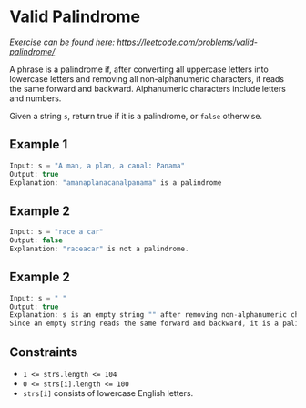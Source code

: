 # Valid Palindrome

_Exercise can be found here: <https://leetcode.com/problems/valid-palindrome/>_

A phrase is a palindrome if, after converting all uppercase letters into lowercase letters and removing all non-alphanumeric characters, it reads the same forward and backward. Alphanumeric characters include letters and numbers.

Given a string `s`, return true if it is a palindrome, or `false` otherwise.

## Example 1

```javascript
Input: s = "A man, a plan, a canal: Panama"
Output: true
Explanation: "amanaplanacanalpanama" is a palindrome
```

## Example 2

```javascript
Input: s = "race a car"
Output: false
Explanation: "raceacar" is not a palindrome.
```

## Example 2

```javascript
Input: s = " "
Output: true
Explanation: s is an empty string "" after removing non-alphanumeric characters.
Since an empty string reads the same forward and backward, it is a palindrome.
```

## Constraints

- `1 <= strs.length <= 104`
- `0 <= strs[i].length <= 100`
- `strs[i]` consists of lowercase English letters.
